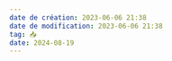 ```yaml
---
date de création: 2023-06-06 21:38
date de modification: 2023-06-06 21:38
tag: 📥
date: 2024-08-19
---
```


